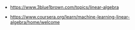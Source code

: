 - https://www.3blue1brown.com/topics/linear-algebra

- https://www.coursera.org/learn/machine-learning-linear-algebra/home/welcome
